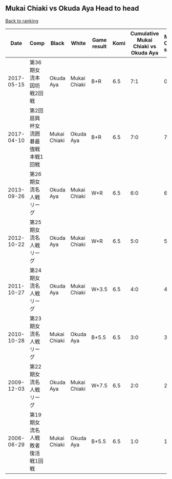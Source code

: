 ## Mukai Chiaki vs Okuda Aya Head to head

[Back to ranking](../../index.md)




| **Date** | **Comp** | **Black** | **White** | **Game result** | **Komi** | **Cumulative Mukai Chiaki vs Okuda Aya** | **Mukai Chiaki streak** | **Okuda Aya streak** | 
| --- | --- | --- | --- | --- | --- | --- | --- | --- |
| 2017-05-15 | 第36期女流本因坊戦2回戦 | Okuda Aya | Mukai Chiaki | B+R | 6.5 | 7:1 | 0 | 1 | 
| 2017-04-10 | 第2回扇興杯女流囲碁最強戦　本戦1回戦 | Mukai Chiaki | Okuda Aya | B+R | 6.5 | 7:0 | 7 | 0 | 
| 2013-09-26 | 第26期女流名人戦リーグ | Okuda Aya | Mukai Chiaki | W+R | 6.5 | 6:0 | 6 | 0 | 
| 2012-10-22 | 第25期女流名人戦リーグ | Okuda Aya | Mukai Chiaki | W+R | 6.5 | 5:0 | 5 | 0 | 
| 2011-10-27 | 第24期女流名人戦リーグ | Okuda Aya | Mukai Chiaki | W+3.5 | 6.5 | 4:0 | 4 | 0 | 
| 2010-10-28 | 第23期女流名人戦リーグ | Mukai Chiaki | Okuda Aya | B+5.5 | 6.5 | 3:0 | 3 | 0 | 
| 2009-12-03 | 第22期女流名人戦リーグ | Okuda Aya | Mukai Chiaki | W+7.5 | 6.5 | 2:0 | 2 | 0 | 
| 2006-06-29 | 第19期女流名人戦敗者復活戦1回戦 | Mukai Chiaki | Okuda Aya | B+5.5 | 6.5 | 1:0 | 1 | 0 |




